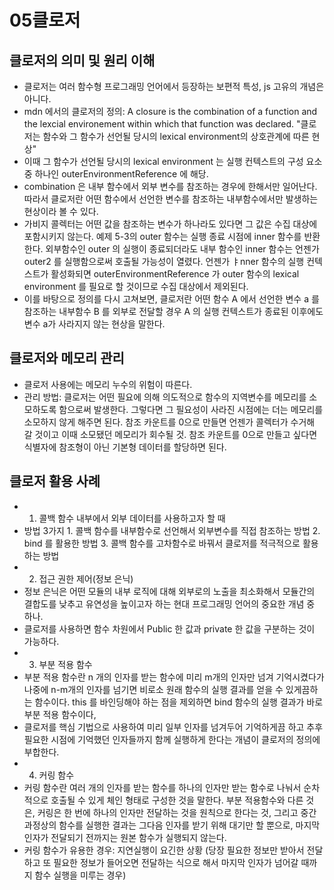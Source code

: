 # 05클로저

## 클로저의 의미 및 원리 이해

- 클로저는 여러 함수형 프로그래밍 언어에서 등장하는 보편적 특성, js 고유의 개념은 아니다.
- mdn 에서의 클로저의 정의: A closure is the combination of a function and the lexcial environement within which that function was declared. "클로저는 함수와 그 함수가 선언될 당시의 lexical environment의 상호관계에 따른 현상"
- 이때 그 함수가 선언될 당시의 lexical environment 는 실행 컨텍스트의 구성 요소 중 하나인 outerEnvironmentReference 에 해당.
- combination 은 내부 함수에서 외부 변수를 참조하는 경우에 한해서만 일어난다. 따라서 클로저란 어떤 함수에서 선언한 변수를 참조하는 내부함수에서만 발생하는 현상이라 볼 수 있다.
- 가비지 콜렉터는 어떤 값을 참조하는 변수가 하나라도 있다면 그 값은 수집 대상에 포함시키지 않는다. 예제 5-3의 outer 함수는 실행 종료 시점에 inner 함수를 반환한다. 외부함수인 outer 의 실행이 종료되더라도 내부 함수인 inner 함수는 언젠가 outer2 를 실행함으로써 호출될 가능성이 열렸다. 언젠가 ㅑnner 함수의 실행 컨텍스트가 활성화되면 outerEnvironmentReference 가 outer 함수의 lexical environment 를 필요로 할 것이므로 수집 대상에서 제외된다.
- 이를 바탕으로 정의를 다시 고쳐보면, 클로저란 어떤 함수 A 에서 선언한 변수 a 를 참조하는 내부함수 B 를 외부로 전달할 경우 A 의 실행 컨텍스트가 종료된 이후에도 변수 a가 사라지지 않는 현상을 말한다.

## 클로저와 메모리 관리

- 클로저 사용에는 메모리 누수의 위험이 따른다.
- 관리 방법: 클로저는 어떤 필요에 의해 의도적으로 함수의 지역변수를 메모리를 소모하도록 함으로써 발생한다. 그렇다면 그 필요성이 사라진 시점에는 더는 메모리를 소모하지 않게 해주면 된다. 참조 카운트를 0으로 만들면 언젠가 콜렉터가 수거해 갈 것이고 이때 소모됐던 메모리가 회수될 것. 참조 카운트를 0으로 만들고 싶다면 식별자에 참조형이 아닌 기본형 데이터를 할당하면 된다.

## 클로저 활용 사례

- 1. 콜백 함수 내부에서 외부 데이터를 사용하고자 할 때
- 방법 3가지 1. 콜백 함수를 내부함수로 선언해서 외부변수를 직접 참조하는 방법 2. bind 를 활용한 방법 3. 콜백 함수를 고차함수로 바꿔서 클로저를 적극적으로 활용하는 방법
- 2. 접근 권한 제어(정보 은닉)
- 정보 은닉은 어떤 모듈의 내부 로직에 대해 외부로의 노출을 최소화해서 모듈간의 결합도를 낮추고 유연성을 높이고자 하는 현대 프로그래밍 언어의 중요한 개념 중 하나.
- 클로저를 사용하면 함수 차원에서 Public 한 값과 private 한 값을 구분하는 것이 가능하다.
- 3. 부분 적용 함수
- 부분 적용 함수란 n 개의 인자를 받는 함수에 미리 m개의 인자만 넘겨 기억시켰다가 나중에 n-m개의 인자를 넘기면 비로소 원래 함수의 실행 결과를 얻을 수 있게끔하는 함수이다. this 를 바인딩해야 하는 점을 제외하면 bind 함수의 실행 결과가 바로 부분 적용 함수이다,
- 클로저를 핵심 기법으로 사용하여 미리 일부 인자를 넘겨두어 기억하게끔 하고 추후 필요한 시점에 기억했던 인자들까지 함께 실행하게 한다는 개념이 클로저의 정의에 부합한다.
- 4. 커링 함수
- 커링 함수란 여러 개의 인자를 받는 함수를 하나의 인자만 받는 함수로 나눠서 순차적으로 호출될 수 있게 체인 형태로 구성한 것을 말한다. 부분 적용함수와 다른 것은, 커링은 한 번에 하나의 인자만 전달하는 것을 원칙으로 한다는 것, 그리고 중간 과정상의 함수를 실행한 결과는 그다음 인자를 받기 위해 대기만 할 뿐으로, 마지막 인자가 전달되기 전까지는 원본 함수가 실행되지 않는다.
- 커링 함수가 유용한 경우: 지연실행이 요긴한 상황 (당장 필요한 정보만 받아서 전달하고 또 필요한 정보가 들어오면 전달하는 식으로 해서 마지막 인자가 넘어갈 때까지 함수 실행을 미루는 경우)
